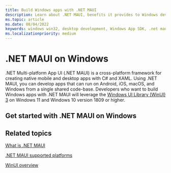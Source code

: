 ```yaml
---
title: Build Windows apps with .NET MAUI
description: Learn about .NET MAUI, benefits it provides to Windows developers, and how take your Windows apps cross-platform.
ms.topic: article
ms.date: 08/04/2022
keywords: windows win32, desktop development, Windows App SDK, .net maui
ms.localizationpriority: medium
---
```


# .NET MAUI on Windows

.NET Multi-platform App UI (.NET MAUI) is a cross-platform framework for creating native mobile and desktop apps with C# and XAML. Using .NET MAUI, you can develop apps that can run on Android, iOS, macOS, and Windows from a single shared code-base. Developers who want to build Windows apps with .NET MAUI will leverage the [Windows UI Library (WinUI) 3](../winui/winui3/index.md) on Windows 11 and Windows 10 version 1809 or higher.

## Get started with .NET MAUI on Windows

## Related topics

[What is .NET MAUI](/dotnet/maui/what-is-maui)

[.NET MAUI supported platforms](/dotnet/maui/supported-platforms)

[WinUI overview](../winui/winui3/index.md)
